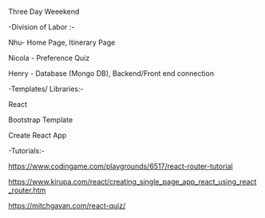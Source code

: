 Three Day Weeekend 

-Division of Labor :-

  Nhu- Home Page, Itinerary Page
  
  Nicola - Preference Quiz  
  
  Henry - Database (Mongo DB), Backend/Front end connection 

-Templates/ Libraries:-

  React 
  
  Bootstrap Template
  
  Create React App

-Tutorials:-

  https://www.codingame.com/playgrounds/6517/react-router-tutorial
  
  https://www.kirupa.com/react/creating_single_page_app_react_using_react_router.htm
  
  https://mitchgavan.com/react-quiz/



